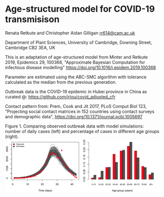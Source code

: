 # Age-structured model for COVID-19 transmisison
Renata Retkute and Christopher Aidan Gilligan
rr614@cam.ac.uk

Department of Plant Sciences, University of Cambridge, Downing Street, Cambridge
CB2 3EA, UK

This is an adaptation of age-structured model from Minter and Retkute 2019, Epidemics 29, 100368, "Approximate Bayesian Computation for infectious disease modelling" https://doi.org/10.1016/j.epidem.2019.100368

Parameter are estimated using the ABC-SMC algorithm with tolerance calculated as the median from the previous generation.

Outbreak data is the COVID-19 epidemic in Hubei province in China as curated @: https://github.com/jriou/covid_adjusted_cfr

Contact pattern from: Prem, Cook and Jit 2017, PLoS     Comput     Biol 123, "Projecting social contact matrices in 152 countries using contact surveys and demographic data",  https://doi.org/10.1371/journal.pcbi.1005697

Figure 1. Comparing observed outbreak data with model simulations: number of daily cases (left) and percentage of cases in different age groups (right).
![](ABC_COVID19_results.png)


